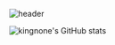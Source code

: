 ![header](https://capsule-render.vercel.app/api?type=waving&color=auto&height=300&section=header&text=capsule%20render&fontSize=90)

![kingnone's GitHub stats](https://github-readme-stats.vercel.app/api?username=kingnone&show_icons=true&theme=radical)